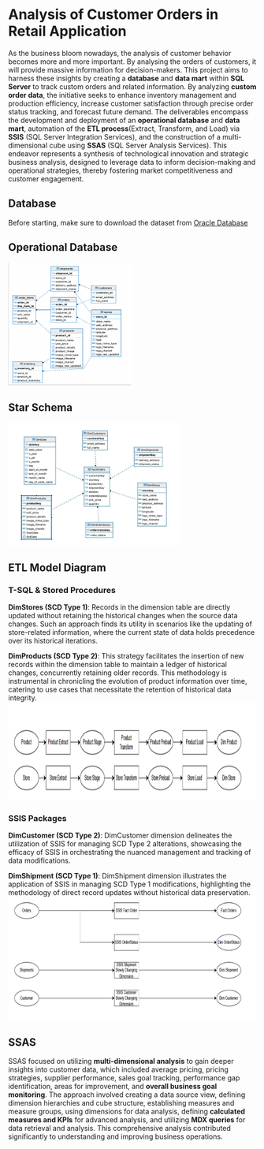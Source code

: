 # Analysis of Customer Orders in Retail Application  

As the business bloom nowadays, the analysis of customer behavior becomes more and more important. By analysing the orders of customers, it will provide massive information for decision-makers. This project aims to harness these insights by creating a **database** and **data mart** within **SQL Server** to track custom orders and related information. By analyzing **custom order data**, the initiative seeks to enhance inventory management and production efficiency, increase customer satisfaction through precise order status tracking, and forecast future demand. The deliverables encompass the development and deployment of an **operational database** and **data mart**, automation of the **ETL process**(Extract, Transform, and Load) via **SSIS** (SQL Server Integration Services), and the construction of a multi-dimensional cube using **SSAS** (SQL Server Analysis Services). This endeavor represents a synthesis of technological innovation and strategic business analysis, designed to leverage data to inform decision-making and operational strategies, thereby fostering market competitiveness and customer engagement.  

## Database
Before starting, make sure to download the dataset from [Oracle Database](https://docs.oracle.com/en/database/oracle/oracle-database/21/comsc/introduction-to-sample-schemas.html#GUID-E1EE89C5-2D4E-4C74-835C-74F775BAE4A0 "悬停显示")  

## Operational Database
<img src="/image/ob.png" width = "250" height = "250" alt="cmo" />  

## Star Schema
<img src="/image/starschema.jpg" width = "350" height = "250" alt="cmo" />  

## ETL Model Diagram
### T-SQL & Stored Procedures
**DimStores (SCD Type 1)**: Records in the dimension table are directly updated without retaining the historical changes when the source data changes. Such an approach finds its utility in scenarios like the updating of store-related information, where the current state of data holds precedence over its historical iterations.  

**DimProducts (SCD Type 2)**: This strategy facilitates the insertion of new records within the dimension table to maintain a ledger of historical changes, concurrently retaining older records. This methodology is instrumental in chronicling the evolution of product information over time, catering to use cases that necessitate the retention of historical data integrity.
<img src="/image/etl.png" width = "700" height = "200" alt="cmo" />  

### SSIS Packages  
**DimCustomer (SCD Type 2)**: DimCustomer dimension delineates the utilization of SSIS for managing SCD Type 2 alterations, showcasing the efficacy of SSIS in orchestrating the nuanced management and tracking of data modifications.  

**DimShipment (SCD Type 1)**: DimShipment dimension illustrates the application of SSIS in managing SCD Type 1 modifications, highlighting the methodology of direct record updates without historical data preservation.  
<img src="/image/ssis.png" width = "700" height = "250" alt="cmo" />  

## SSAS
SSAS focused on utilizing **multi-dimensional analysis** to gain deeper insights into customer data, which included average pricing, pricing strategies, supplier performance, sales goal tracking, performance gap identification, areas for improvement, and **overall business goal monitoring**. The approach involved creating a data source view, defining dimension hierarchies and cube structure, establishing measures and measure groups, using dimensions for data analysis, defining **calculated measures and KPIs** for advanced analysis, and utilizing **MDX queries** for data retrieval and analysis. This comprehensive analysis contributed significantly to understanding and improving business operations.  


